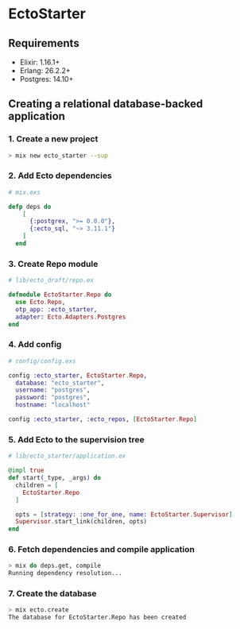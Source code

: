# EctoStarter

## Requirements
* Elixir: 1.16.1+
* Erlang: 26.2.2+
* Postgres: 14.10+

## Creating a relational database-backed application

### 1. Create a new project
```bash
> mix new ecto_starter --sup
```

### 2. Add Ecto dependencies
```elixir
# mix.exs

defp deps do
    [
      {:postgrex, ">= 0.0.0"},
      {:ecto_sql, "~> 3.11.1"}
    ]
  end
```

### 3. Create Repo module
```elixir
# lib/ecto_draft/repo.ex

defmodule EctoStarter.Repo do
  use Ecto.Repo,
  otp_app: :ecto_starter,
  adapter: Ecto.Adapters.Postgres
end
```

### 4. Add config
```elixir
# config/config.exs

config :ecto_starter, EctoStarter.Repo,
  database: "ecto_starter",
  username: "postgres",
  password: "postgres",
  hostname: "localhost"

config :ecto_starter, :ecto_repos, [EctoStarter.Repo]
```

### 5. Add Ecto to the supervision tree
```elixir
# lib/ecto_starter/application.ex

@impl true
def start(_type, _args) do
  children = [
    EctoStarter.Repo
  ]

  opts = [strategy: :one_for_one, name: EctoStarter.Supervisor]
  Supervisor.start_link(children, opts)
end
```

### 6. Fetch dependencies and compile application
```bash
> mix do deps.get, compile
Running dependency resolution...
```

### 7. Create the database
```bash
> mix ecto.create
The database for EctoStarter.Repo has been created
```